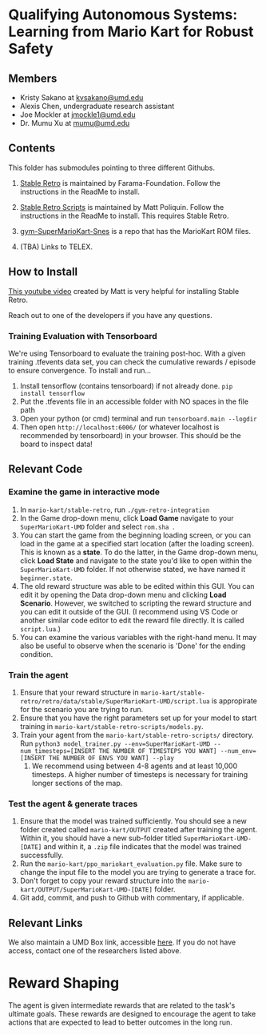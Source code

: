 # Qualifying Autonomous Systems: Learning from Mario Kart for Robust Safety

## Members
- Kristy Sakano at kvsakano@umd.edu
- Alexis Chen, undergraduate research assistant
- Joe Mockler at jmockle1@umd.edu
- Dr. Mumu Xu at mumu@umd.edu

## Contents
This folder has submodules pointing to three different Githubs. 

1. [Stable Retro](https://github.com/Farama-Foundation/stable-retro) is maintained by Farama-Foundation. Follow the instructions in the ReadMe to install.

2. [Stable Retro Scripts](https://github.com/MatPoliquin/stable-retro-scripts) is maintained by Matt Poliquin. Follow the instructions in the ReadMe to install. This requires Stable Retro. 

3. [gym-SuperMarioKart-Snes](https://github.com/esteveste/gym-SuperMarioKart-Snes/tree/master/SuperMarioKart-Snes) is a repo that has the MarioKart ROM files. 

4. (TBA) Links to TELEX.

## How to Install

[This youtube video](https://www.youtube.com/watch?v=vPnJiUR21Og&t=423s&ab_channel=videogames.ai) created by Matt is very helpful for installing Stable Retro.

Reach out to one of the developers if you have any questions.

### Training Evaluation with Tensorboard

We're using Tensorboard to evaluate the training post-hoc. With a given training .tfevents data set, you can check the cumulative rewards / episode to ensure convergence. To install and run...
1. Install tensorflow (contains tensorboard) if not already done. `pip install tensorflow`
2. Put the .tfevents file in an accessible folder with NO spaces in the file path
3. Open your python (or cmd) terminal and run `tensorboard.main --logdir`
4. Then open `http://localhost:6006/` (or whatever localhost is recommended by tensorboard) in your browser. This should be the board to inspect data!

## Relevant Code

### Examine the game in interactive mode
1. In `mario-kart/stable-retro`, run `./gym-retro-integration`
2. In the Game drop-down menu, click **Load Game** navigate to your `SuperMarioKart-UMD` folder and select `rom.sha `.
3. You can start the game from the beginning loading screen, or you can load in the game at a specified start location (after the loading screen). This is known as a **state**. To do the latter, in the Game drop-down menu, click **Load State** and navigate to the state you'd like to open within the `SuperMarioKart-UMD` folder. If not otherwise stated, we have named it `beginner.state`.
4. The old reward structure was able to be edited within this GUI. You can edit it by opening the Data drop-down menu and clicking **Load Scenario**. However, we switched to scripting the reward structure and you can edit it outside of the GUI. (I recommend using VS Code or another similar code editor to edit the reward file directly. It is called `script.lua`.)
5. You can examine the various variables with the right-hand menu. It may also be useful to observe when the scenario is 'Done' for the ending condition. 

### Train the agent
1. Ensure that your reward structure in `mario-kart/stable-retro/retro/data/stable/SuperMarioKart-UMD/script.lua` is appropirate for the scenario you are trying to run.
2. Ensure that you have the right parameters set up for your model to start training in `mario-kart/stable-retro-scripts/models.py`.
3. Train your agent from the `mario-kart/stable-retro-scripts/` directory. Run `python3 model_trainer.py --env=SuperMarioKart-UMD --num_timesteps=[INSERT THE NUMBER OF TIMESTEPS YOU WANT] --num_env=[INSERT THE NUMBER OF ENVS YOU WANT] --play`
    1. We recommend using between 4-8 agents and at least 10,000 timesteps. A higher number of timesteps is necessary for training longer sections of the map.

### Test the agent & generate traces
1. Ensure that the model was trained sufficiently. You should see a new folder created called `mario-kart/OUTPUT` created after training the agent. Within it, you should have a new sub-folder titled `SuperMarioKart-UMD-[DATE]` and within it, a `.zip` file indicates that the model was trained successfully.
2. Run the `mario-kart/ppo_mariokart_evaluation.py` file. Make sure to change the input file to the model you are trying to generate a trace for.
3. Don't forget to copy your reward structure into the `mario-kart/OUTPUT/SuperMarioKart-UMD-[DATE]` folder.
4. Git add, commit, and push to Github with commentary, if applicable.

## Relevant Links
We also maintain a UMD Box link, accessible [here](https://umd.box.com/s/oiczfapf2b8jzxm2qamwohcay9aralsf). If you do not have access, contact one of the researchers listed above.


# Reward Shaping  
The agent is given intermediate rewards that are related to the task's ultimate goals. These rewards are designed to encourage the agent to take actions that are expected to lead to better outcomes in the long run.
